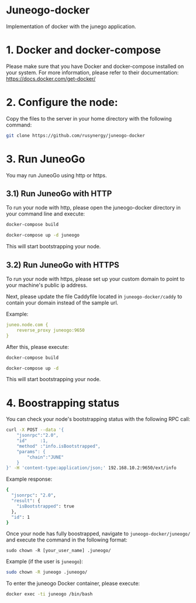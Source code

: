# Juneogo-docker

Implementation of docker with the junego application.

# 1. Docker and docker-compose

Please make sure that you have Docker and docker-compose installed on your system. For more information, please refer to their documentation: https://docs.docker.com/get-docker/

# 2. Configure the node:

Copy the files to the server in your home directory with the following command:

```bash
git clone https://github.com/rusynergy/juneogo-docker
```

# 3. Run JuneoGo

You may run JuneoGo using http or https.

## 3.1) Run JuneoGo with HTTP
To run your node with http, please open the juneogo-docker directory in your command line and execute:

```bash
docker-compose build

docker-compose up -d juneogo
```

This will start bootstrapping your node.

## 3.2) Run JuneoGo with HTTPS

To run your node with https, please set up your custom domain to point to your machine's public ip address.

Next, please update the file Caddyfile located in `juneogo-docker/caddy` to contain your domain instead of the sample url.

Example:

```yaml
juneo.node.com {
    reverse_proxy juneogo:9650
}
```

After this, please execute:

```bash
docker-compose build

docker-compose up -d
```

This will start bootstrapping your node.

# 4. Boostrapping status

You can check your node's bootstrapping status with the following RPC call:

```bash
curl -X POST --data '{
    "jsonrpc":"2.0",
    "id"     :1,
    "method" :"info.isBootstrapped",
    "params": {
        "chain":"JUNE"
    }
}' -H 'content-type:application/json;' 192.168.10.2:9650/ext/info
```

Example response:
```bash
{
  "jsonrpc": "2.0",
  "result": {
    "isBootstrapped": true
  },
  "id": 1
}
```

Once your node has fully boostrapped, navigate to `juneogo-docker/juneogo/` and execute the command in the following format:
```
sudo chown -R [your_user_name] .juneogo/
```

Example (if the user is `juneogo`):
```bash
sudo chown -R juneogo .juneogo/
```

To enter the juneogo Docker container, please execute:
```bash
docker exec -ti juneogo /bin/bash
```
